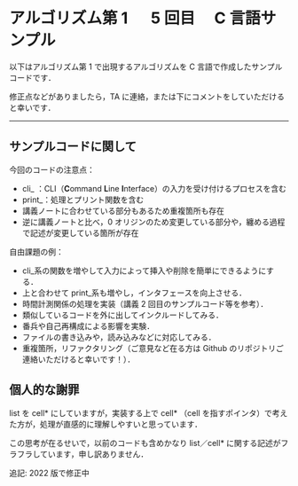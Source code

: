 # アルゴリズム第 1 　 5 回目　 C 言語サンプル　

以下はアルゴリズム第 1 で出現するアルゴリズムを C 言語で作成したサンプルコードです．

修正点などがありましたら，TA に連絡，または下にコメントをしていただけると幸いです．

---

## サンプルコードに関して

今回のコードの注意点：

- cli\_ ：CLI（**C**ommand **L**ine **I**nterface）の入力を受け付けるプロセスを含む
- print\_：処理とプリント関数を含む
- 講義ノートに合わせている部分もあるため重複箇所も存在
- 逆に講義ノートと比べ，0 オリジンのため変更している部分や，纏める過程で記述が変更している箇所が存在

自由課題の例：

- cli\_系の関数を増やして入力によって挿入や削除を簡単にできるようにする．
- 上と合わせて print\_系も増やし，インタフェースを向上させる．
- 時間計測関係の処理を実装（講義 2 回目のサンプルコード等を参考）．
- 類似しているコードを外に出してインクルードしてみる．
- 番兵や自己再構成による影響を実験．
- ファイルの書き込みや，読み込みなどに対応してみる．
- 重複箇所，リファクタリング（ご意見など在る方は Github のリポジトリご連絡いただけると幸いです！）．

## 個人的な謝罪

list を cell* にしていますが，実装する上で cell* （cell を指すポインタ）で考えた方が，処理が直感的に理解しやすいと思っています．

この思考が在るせいで，以前のコードも含めかなり list／cell\* に関する記述がフラフラしています，申し訳ありません．

追記: 2022 版で修正中
